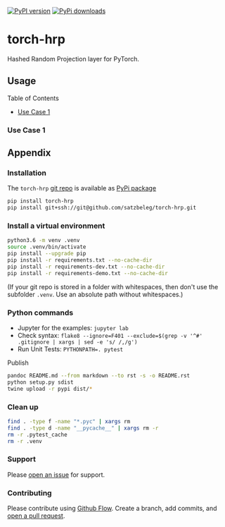 [![PyPI version](https://badge.fury.io/py/torch-hrp.svg)](https://badge.fury.io/py/torch-hrp)
[![PyPi downloads](https://img.shields.io/pypi/dm/torch-hrp)](https://img.shields.io/pypi/dm/torch-hrp)

# torch-hrp
Hashed Random Projection layer for PyTorch.

## Usage

Table of Contents

* [Use Case 1](#use-case-1)


### Use Case 1


## Appendix

### Installation
The `torch-hrp` [git repo](http://github.com/satzbeleg/torch-hrp) is available as [PyPi package](https://pypi.org/project/torch-hrp)

```sh
pip install torch-hrp
pip install git+ssh://git@github.com/satzbeleg/torch-hrp.git
```

### Install a virtual environment

```sh
python3.6 -m venv .venv
source .venv/bin/activate
pip install --upgrade pip
pip install -r requirements.txt --no-cache-dir
pip install -r requirements-dev.txt --no-cache-dir
pip install -r requirements-demo.txt --no-cache-dir
```

(If your git repo is stored in a folder with whitespaces, then don't use the subfolder `.venv`. Use an absolute path without whitespaces.)

### Python commands

* Jupyter for the examples: `jupyter lab`
* Check syntax: `flake8 --ignore=F401 --exclude=$(grep -v '^#' .gitignore | xargs | sed -e 's/ /,/g')`
* Run Unit Tests: `PYTHONPATH=. pytest`

Publish

```sh
pandoc README.md --from markdown --to rst -s -o README.rst
python setup.py sdist 
twine upload -r pypi dist/*
```

### Clean up 

```sh
find . -type f -name "*.pyc" | xargs rm
find . -type d -name "__pycache__" | xargs rm -r
rm -r .pytest_cache
rm -r .venv
```


### Support
Please [open an issue](https://github.com/satzbeleg/torch-hrp/issues/new) for support.


### Contributing
Please contribute using [Github Flow](https://guides.github.com/introduction/flow/). Create a branch, add commits, and [open a pull request](https://github.com/satzbeleg/torch-hrp/compare/).
